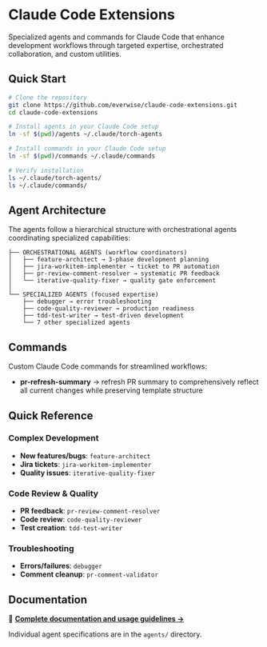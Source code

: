 # Claude Code Extensions

Specialized agents and commands for Claude Code that enhance development workflows through targeted expertise, orchestrated collaboration, and custom utilities.

## Quick Start

```bash
# Clone the repository
git clone https://github.com/everwise/claude-code-extensions.git
cd claude-code-extensions

# Install agents in your Claude Code setup  
ln -sf $(pwd)/agents ~/.claude/torch-agents

# Install commands in your Claude Code setup
ln -sf $(pwd)/commands ~/.claude/commands

# Verify installation
ls ~/.claude/torch-agents/
ls ~/.claude/commands/
```

## Agent Architecture

The agents follow a hierarchical structure with orchestrational agents coordinating specialized capabilities:

```
├── ORCHESTRATIONAL AGENTS (workflow coordinators)
│   ├── feature-architect → 3-phase development planning
│   ├── jira-workitem-implementer → ticket to PR automation  
│   ├── pr-review-comment-resolver → systematic PR feedback
│   └── iterative-quality-fixer → quality gate enforcement
│
└── SPECIALIZED AGENTS (focused expertise)
    ├── debugger → error troubleshooting
    ├── code-quality-reviewer → production readiness
    ├── tdd-test-writer → test-driven development
    └── 7 other specialized agents
```

## Commands

Custom Claude Code commands for streamlined workflows:

- **pr-refresh-summary** → refresh PR summary to comprehensively reflect all current changes while preserving template structure

## Quick Reference

### Complex Development
- **New features/bugs**: `feature-architect`
- **Jira tickets**: `jira-workitem-implementer` 
- **Quality issues**: `iterative-quality-fixer`

### Code Review & Quality
- **PR feedback**: `pr-review-comment-resolver`
- **Code review**: `code-quality-reviewer`
- **Test creation**: `tdd-test-writer`

### Troubleshooting
- **Errors/failures**: `debugger`
- **Comment cleanup**: `pr-comment-validator`

## Documentation

📖 **[Complete documentation and usage guidelines →](agents/README.md)**

Individual agent specifications are in the `agents/` directory.